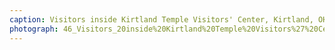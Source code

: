 ```yaml
---
caption: Visitors inside Kirtland Temple Visitors' Center, Kirtland, OH, 2019
photograph: 46_Visitors_20inside%20Kirtland%20Temple%20Visitors%27%20Center%2C%20Kirtland%2C%20OH%2C%202019.jpg
---
```

